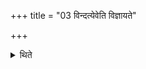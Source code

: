 +++
title = "03 विन्दत्येवेति विज्ञायते"

+++

<details><summary>थिते</summary>

विन्दत्येवेति विज्ञायते ३
</details>
